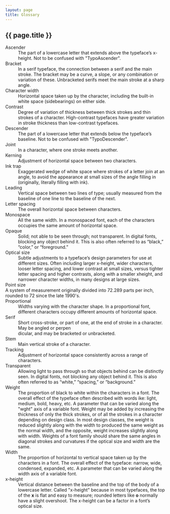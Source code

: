 ```yaml
---
layout: page
title: Glossary
---
```


## {{ page.title }}

<dl>

<dt id='ascender'>Ascender</dt>
<dd>The part of a lowercase letter that extends above the typeface’s x-height. Not to be confused with "TypoAscender". </dd>

<dt id='bracket'>Bracket</dt>
<dd>In a serif typeface, the connection between a serif and the main stroke. The bracket
may be a curve, a slope, or any combination or variation of these. Unbracketed serifs
meet the main stroke at a sharp angle.</dd>

<dt id='characterwidth'>Character width</dt>
<dd>Horizontal space taken up by the character, including the built-in white space
(sidebearings) on either side.</dd>

<dt id='contrast'>Contrast</dt>
<dd>Degree of variation of thickness between thick strokes and thin strokes of a character.
High-contrast typefaces have greater variation in stroke thickness than low-contrast
typefaces.</dd>

<dt id='descender'>Descender</dt>
<dd>The part of a lowercase letter that extends below the typeface’s baseline. Not to be confused with "TypoDescender".
</dd>

<dt id='joint'>Joint</dt>
<dd>In a character, where one stroke meets another.</dd>

<dt id='kerning'>Kerning</dt>
<dd>Adjustment of horizontal space between two characters.</dd>

<dt id='inktrap'>Ink trap</dt>
<dd>Exaggerated wedge of white space where strokes of a letter join at an angle, to avoid
the appearance at small sizes of the angle filling in (originally, literally filling with ink).</dd>

<dt id='leading'>Leading</dt>
<dd>Vertical space between two lines of type; usually measured from the baseline of one
line to the baseline of the next.</dd>

<dt id='letterspacing'>Letter spacing</dt>
<dd>The overall horizontal space between characters.</dd>

<dt id='monospace'>Monospace</dt>
<dd>All the same width. In a monospaced font, each of the characters occupies the same
amount of horizontal space.</dd>

<dt id='opaque'>Opaque</dt>
<dd>Solid; not able to be seen through; not transparent. In digital fonts, blocking any
object behind it. This is also often referred to as “black,” “color,” or “foreground.”</dd>

<dt id='opticalsize'>Optical size</dt>
<dd>Subtle adjustments to a typeface’s design parameters for use at different sizes. Often
including larger x-height, wider characters, looser letter spacing, and lower contrast at
small sizes, versus tighter letter spacing and higher contrasts, along with a smaller xheight,
and narrower character widths, in many designs at large sizes.</dd>

<dt id='pointsize'>Point size</dt>
A system of measurement originally divided into 72.289 parts per inch, rounded to 72 since the late 1990's.

<dt id='proportional'>Proportional</dt>
<dd>Widths varying with the character shape. In a proportional font, different
characters occupy different amounts of horizontal space.</dd>

<dt id='serif'>Serif</dt>
<dd>Short cross-stroke, or part of one, at the end of stroke in a character. May be angled
or perpen<dd>dicular, and may be bracketed or unbracketed.</dd>

<dt id='stem'>Stem</dt>
<dd>Main vertical stroke of a character.</dd>

<dt id='tracking'>Tracking</dt>
<dd>Adjustment of horizontal space consistently across a range of characters.</dd>

<dt id='transparent'>Transparent</dt>
<dd>Allowing light to pass through so that objects behind can be distinctly seen. In digital
fonts, not blocking any object behind it. This is also often referred to as “white,”
“spacing,” or “background.”</dd>

<dt id='weight'>Weight</dt>
<dd>The proportion of black to white within the characters in a font. The overall effect of the typeface often described with words ike: light, medium, bold, heavy, etc. A parameter that can be varied along the "wght" axis of a variable font. Weight may be added by increasing the thickness of only the thick strokes, or of all the strokes in a character depending on design class. In most design classes, the weight is reduced slightly along with the width to produced the same weight as the normal width, and the opposite, weight increases slightly along with width.  Weights of a font family should share the same angles in diagonal strokes and curvatures if the optical size and width are the same.</dd>

<dt id='width'>Width</dt>
<dd>The proportion of horizontal to vertical space taken up by the characters in a font. The
overall effect of the typeface: narrow, wide, condensed, expanded, etc. A parameter
that can be varied along the width axis of a variable font.</dd>

<dt id='xheight'>x-height</dt>
<dd>Vertical distance between the baseline and the top of the body of a lowercase letter.
Called "x-height" because in most typefaces, the top of the <b>x</b> is flat and easy to
measure; rounded letters like <b>o</b> normally have a slight overshoot. The x-height can be
a factor in a font’s optical size.</dd>

</dl>
